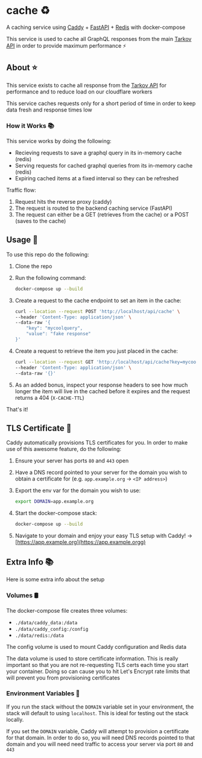 # cache ♻️

A caching service using [Caddy](https://caddyserver.com/) + [FastAPI](https://fastapi.tiangolo.com/) + [Redis](https://redis.io/) with docker-compose

This service is used to cache all GraphQL responses from the main [Tarkov API](https://github.com/the-hideout/tarkov-api) in order to provide maximum performance ⚡

## About ⭐

This service exists to cache all response from the [Tarkov API](https://github.com/the-hideout/tarkov-api) for performance and to reduce load on our cloudflare workers

This service caches requests only for a short period of time in order to keep data fresh and response times low

### How it Works 📚

This service works by doing the following:

- Recieving requests to save a graphql query in its in-memory cache (redis)
- Serving requests for cached graphql queries from its in-memory cache (redis)
- Expiring cached items at a fixed interval so they can be refreshed

Traffic flow:

1. Request hits the reverse proxy (caddy)
2. The request is routed to the backend caching service (FastAPI)
3. The request can either be a GET (retrieves from the cache) or a POST (saves to the cache)

## Usage 🔨

To use this repo do the following:

1. Clone the repo
2. Run the following command:

    ```bash
    docker-compose up --build
    ```

3. Create a request to the cache endpoint to set an item in the cache:

    ```bash
    curl --location --request POST 'http://localhost/api/cache' \
    --header 'Content-Type: application/json' \
    --data-raw '{
        "key": "mycoolquery",
        "value": "fake response"
    }'
    ```

4. Create a request to retrieve the item you just placed in the cache:

    ```bash
    curl --location --request GET 'http://localhost/api/cache?key=mycoolquery' \
    --header 'Content-Type: application/json' \
    --data-raw '{}'
    ```

5. As an added bonus, inspect your response headers to see how much longer the item will live in the cached before it expires and the request returns a 404 (`X-CACHE-TTL`)

That's it!

## TLS Certificate 🔐

Caddy automatically provisions TLS certificates for you. In order to make use of this awesome feature, do the following:

1. Ensure your server has ports `80` and `443` open
1. Have a DNS record pointed to your server for the domain you wish to obtain a certificate for (e.g. `app.example.org` -> `<IP address>`)
1. Export the env var for the domain you wish to use:

    ```bash
    export DOMAIN=app.example.org
    ```

1. Start the docker-compose stack:

   ```bash
   docker-compose up --build
   ```

1. Navigate to your domain and enjoy your easy TLS setup with Caddy! -> [https://app.example.org](https://app.example.orgg)

## Extra Info 📚

Here is some extra info about the setup

### Volumes 🛢️

The docker-compose file creates three volumes:

- `./data/caddy_data:/data`
- `./data/caddy_config:/config`
- `./data/redis:/data`

The config volume is used to mount Caddy configuration and Redis data

The data volume is used to store certificate information. This is really important so that you are not re-requesting TLS certs each time you start your container. Doing so can cause you to hit Let's Encrypt rate limits that will prevent you from provisioning certificates

### Environment Variables 📝

If you run the stack without the `DOMAIN` variable set in your environment, the stack will default to using `localhost`. This is ideal for testing out the stack locally.

If you set the `DOMAIN` variable, Caddy will attempt to provision a certificate for that domain. In order to do so, you will need DNS records pointed to that domain and you will need need traffic to access your server via port `80` and `443`
